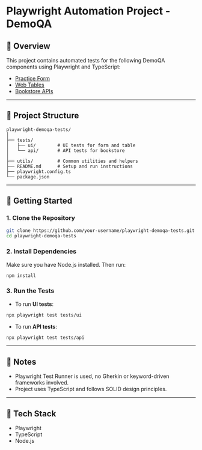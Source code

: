 # Playwright Automation Project - DemoQA

## 📌 Overview

This project contains automated tests for the following DemoQA components using Playwright and TypeScript:

- [Practice Form](https://demoqa.com/automation-practice-form)
- [Web Tables](https://demoqa.com/webtables)
- [Bookstore APIs](https://demoqa.com/books)

---

## 📁 Project Structure

```
playwright-demoqa-tests/
│
├── tests/
│   ├── ui/        # UI tests for form and table
│   └── api/       # API tests for bookstore
│
├── utils/         # Common utilities and helpers
├── README.md      # Setup and run instructions
├── playwright.config.ts
└── package.json
```

---

## 🚀 Getting Started

### 1. Clone the Repository

```bash
git clone https://github.com/your-username/playwright-demoqa-tests.git
cd playwright-demoqa-tests
```

### 2. Install Dependencies

Make sure you have Node.js installed. Then run:

```bash
npm install
```

### 3. Run the Tests

- To run **UI tests**:

```bash
npx playwright test tests/ui
```

- To run **API tests**:

```bash
npx playwright test tests/api
```

---

## 🔧 Notes

- Playwright Test Runner is used, no Gherkin or keyword-driven frameworks involved.
- Project uses TypeScript and follows SOLID design principles.

---

## 🧪 Tech Stack

- Playwright
- TypeScript
- Node.js